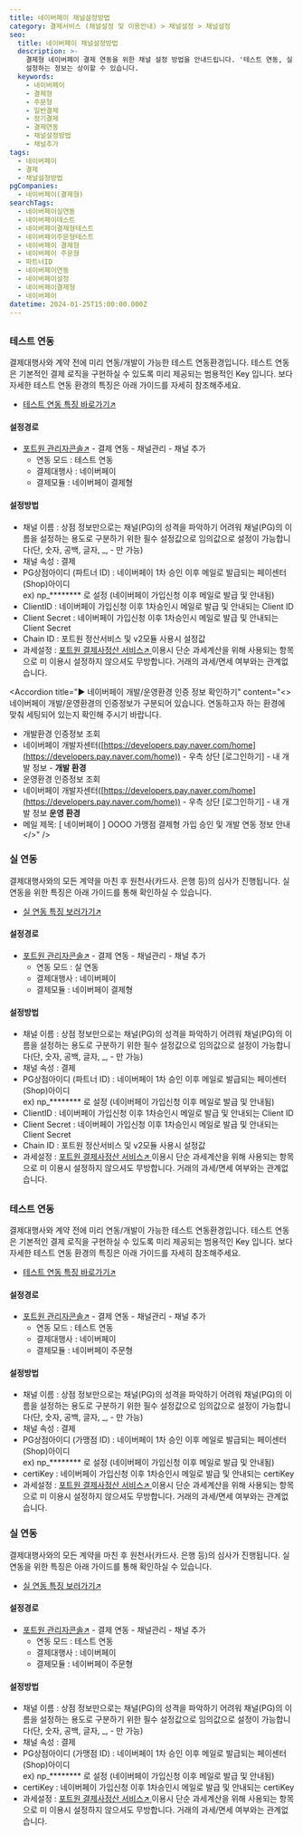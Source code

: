 ```yaml
---
title: 네이버페이 채널설정방법
category: 결제서비스 (채널설정 및 이용안내) > 채널설정 > 채널설정
seo:
  title: 네이버페이 채널설정방법
  description: >-
    결제형 네이버페이 결제 연동을 위한 채널 설정 방법을 안내드립니다. '테스트 연동, 실 연동' 순으로 이뤄지며, 결제대행사와 연동방식별로
    설정하는 정보는 상이할 수 있습니다.
  keywords:
    - 네이버페이
    - 결제형
    - 주문형
    - 일반결제
    - 정기결제
    - 결제연동
    - 채널설정방법
    - 채널추가
tags:
  - 네이버페이
  - 결제
  - 채널설정방법
pgCompanies:
  - 네이버페이(결제형)
searchTags:
  - 네이버페이실연동
  - 네이버페이테스트
  - 네이버페이결제형테스트
  - 네이버페이주문형테스트
  - 네이버페이 결제형
  - 네이버페이 주문형
  - 파트너ID
  - 네이버페이연동
  - 네이버페이설정
  - 네이버페이결제형
  - 네이버페이
datetime: 2024-01-25T15:00:00.000Z
---
```


<Callout content="결제 연동을 위한 채널 설정 방법을 안내해 드립니다.
결제 연동을 위해서 채널설정은 필수이며 결제대행사와 연동방식별로 설정하는 정보는 상이할 수 있습니다.
또한 채널 설정 없이 결제 연동을 하실 경우 정상적인 호출이 불가하며, 오류가 발생됩니다." />

<Highlight url="#7_네이버페이-주문형" text="네이버페이 주문형 설정 바로가기 ↓" />

## <Highlight text="네이버페이 결제형" />

### **테스트 연동**

결제대행사와 계약 전에 미리 연동/개발이 가능한 테스트 연동환경입니다. 테스트 연동은 기본적인 결제 로직을 구현하실 수 있도록 미리 제공되는 범용적인 Key 입니다. 보다 자세한 테스트 연동 환경의 특징은 아래 가이드를 자세히 참조해주세요.

- [테스트 연동 특징 바로가기↗](https://help.portone.io/category/procedure/payment-integration/test?page=1)

<Callout title="참고사항" icon="💡" content="1. 네이버페이는 범용적인 key가 별도 발급되지 않아 **고객사별로 가입신청 후 테스트용 key를 발급받아 이용해주셔야 합니다.**
2. **결제형 서비스는 가입신청시 입점기준인 [최소 1개월 이상 매출발생] , [일반PG가입여부] 을 먼저 확인하므로, 기준을 확인하신 후 접수부탁드립니다.**
3. 일반결제와 정기결제 설정은 똑같으며 하나의 채널로 설정하신 후 이용해주시기 바랍니다." />



#### **설정경로**

- [포트원 관리자콘솔↗](https://admin.portone.io/) - 결제 연동 - 채널관리 - 채널 추가
  - 연동 모드 : 테스트 연동
  - 결제대행사 : 네이버페이
  - 결제모듈 : 네이버페이 결제형

#### **설정방법**

- 채널 이름 : 상점 정보만으로는 채널(PG)의 성격을 파악하기 어려워 채널(PG)의 이름을 설정하는 용도로 구분하기 위한 필수 설정값으로 임의값으로 설정이 가능합니다(단, 숫자, 공백, 글자, \_, - 만 가능)
- 채널 속성 : 결제
- PG상점아이디 (파트너 ID) : 네이버페이 1차 승인 이후 메일로 발급되는 페이센터(Shop)아이디
  \
  ex) np\_\*\*\*\*\*\*\*\* 로 설정 (네이버페이 가입신청 이후 메일로 발급 및 안내됨)
- ClientID : 네이버페이 가입신청 이후 1차승인시 메일로 발급 및 안내되는 Client ID
- Client Secret : 네이버페이 가입신청 이후 1차승인시 메일로 발급 및 안내되는 Client Secret
- Chain ID : 포트원 정산서비스 및 v2모듈 사용시 설정값
- 과세설정 : [포트원 결제사정산 서비스↗ ](https://admin.portone.io/reconciliation/summary)이용시 단순 과세계산을 위해 사용되는 항목으로 미 이용시 설정하지 않으셔도 무방합니다. 거래의 과세/면세 여부와는 관계없습니다.

<Accordion title="▶ 네이버페이 개발/운영환경 인증 정보 확인하기" content="<>
  네이버페이 개발/운영환경의 인증정보가 구분되어 있습니다. 연동하고자 하는 환경에 맞춰 세팅되어 있는지 확인해 주시기 바랍니다.
  
  * 개발환경 인증정보 조회
  * 네이버페이 개발자센터([https://developers.pay.naver.com/home](https://developers.pay.naver.com/home)) - 우측 상단 \[로그인하기] - 내 개발 정보 - **개발 환경**
  * 운영환경 인증정보 조회
  * 네이버페이 개발자센터([https://developers.pay.naver.com/home](https://developers.pay.naver.com/home)) - 우측 상단 \[로그인하기] - 내 개발 정보  **운영 환경**
  * 메일 제목: \[ 네이버페이 ] OOOO 가맹점 결제형 가입 승인 및 개발 연동 정보 안내
</>" />

### **실 연동**

결제대행사와의 모든 계약을 마친 후 원천사(카드사. 은행 등)의 심사가 진행됩니다. 실 연동을 위한 특징은 아래 가이드를 통해 확인하실 수 있습니다.

- [실 연동 특징 보러가기↗](https://help.portone.io/category/procedure/payment-integration/real?page=1)

<Callout content="네이버페이의 검수 과정이 모두 완료된 이후 실 운영환경용 상점정보로 설정해주셔야 합니다. " title="참고사항" icon="💡" />



#### **설정경로**

- [포트원 관리자콘솔↗](https://admin.portone.io/)  - 결제 연동 - 채널관리 - 채널 추가
  - 연동 모드 : 실 연동
  - 결제대행사 : 네이버페이
  - 결제모듈 : 네이버페이 결제형

#### **설정방법**

- 채널 이름 : 상점 정보만으로는 채널(PG)의 성격을 파악하기 어려워 채널(PG)의 이름을 설정하는 용도로 구분하기 위한 필수 설정값으로 임의값으로 설정이 가능합니다(단, 숫자, 공백, 글자, \_, - 만 가능)
- 채널 속성 : 결제
- PG상점아이디 (파트너 ID) : 네이버페이 1차 승인 이후 메일로 발급되는 페이센터(Shop)아이디
  \
  ex) np\_\*\*\*\*\*\*\*\* 로 설정 (네이버페이 가입신청 이후 메일로 발급 및 안내됨)
- ClientID : 네이버페이 가입신청 이후 1차승인시 메일로 발급 및 안내되는 Client ID
- Client Secret : 네이버페이 가입신청 이후 1차승인시 메일로 발급 및 안내되는 Client Secret
- Chain ID : 포트원 정산서비스 및 v2모듈 사용시 설정값
- 과세설정 : [포트원 결제사정산 서비스↗ ](https://admin.portone.io/reconciliation/summary)이용시 단순 과세계산을 위해 사용되는 항목으로 미 이용시 설정하지 않으셔도 무방합니다. 거래의 과세/면세 여부와는 관계없습니다.

<Callout title="V2 네이버페이(결제형) 개발가이드 보러가기↗" />

<Callout title="V1 네이버페이(결제형) 개발가이드 보러가기↗" />

## <Highlight text="네이버페이 주문형" />

### **테스트 연동**

결제대행사와 계약 전에 미리 연동/개발이 가능한 테스트 연동환경입니다. 테스트 연동은 기본적인 결제 로직을 구현하실 수 있도록 미리 제공되는 범용적인 Key 입니다. 보다 자세한 테스트 연동 환경의 특징은 아래 가이드를 자세히 참조해주세요.

- [테스트 연동 특징 바로가기↗](https://help.portone.io/category/procedure/payment-integration/test?page=1)

<Callout title="참고사항" icon="💡" content="1. 네이버페이는 범용적인 key가 별도 발급되지 않아 고객사별로 가입신청 후 테스트용 key를 발급받아 이용해주셔야 합니다.
2. 주문형 서비스는 비실물 서비스(컨텐츠) 서비스 이용은 불가한 점 참고부탁드립니다.
(결제형만 지원 가능)" />



#### **설정경로**

- [포트원 관리자콘솔↗](https://admin.portone.io/)  - 결제 연동 - 채널관리 - 채널 추가
  - 연동 모드 : 테스트 연동
  - 결제대행사 : 네이버페이
  - 결제모듈 : 네이버페이 주문형

#### **설정방법**

- 채널 이름 : 상점 정보만으로는 채널(PG)의 성격을 파악하기 어려워 채널(PG)의 이름을 설정하는 용도로 구분하기 위한 필수 설정값으로 임의값으로 설정이 가능합니다(단, 숫자, 공백, 글자, \_, - 만 가능)
- 채널 속성 : 결제
- PG상점아이디 (가맹점 ID) : 네이버페이 1차 승인 이후 메일로 발급되는 페이센터(Shop)아이디
  \
  ex) np\_\*\*\*\*\*\*\*\* 로 설정 (네이버페이 가입신청 이후 메일로 발급 및 안내됨)
- certiKey : 네이버페이 가입신청 이후 1차승인시 메일로 발급 및 안내되는 certiKey
- 과세설정 : [포트원 결제사정산 서비스↗ ](https://admin.portone.io/reconciliation/summary)이용시 단순 과세계산을 위해 사용되는 항목으로 미 이용시 설정하지 않으셔도 무방합니다. 거래의 과세/면세 여부와는 관계없습니다.

### **실 연동**

결제대행사와의 모든 계약을 마친 후 원천사(카드사. 은행 등)의 심사가 진행됩니다. 실 연동을 위한 특징은 아래 가이드를 통해 확인하실 수 있습니다.

- [실 연동 특징 보러가기↗](https://help.portone.io/category/procedure/payment-integration/real?page=1)

<Callout content="네이버페이의 검수 과정이 모두 완료된 이후 실 운영환경용 상점정보로 설정해주셔야 합니다. " title="참고사항" icon="💡" />



#### **설정경로**

- [포트원 관리자콘솔↗](https://admin.portone.io/)  - 결제 연동 - 채널관리 - 채널 추가
  - 연동 모드 : 테스트 연동
  - 결제대행사 : 네이버페이
  - 결제모듈 : 네이버페이 주문형

#### **설정방법**

- 채널 이름 : 상점 정보만으로는 채널(PG)의 성격을 파악하기 어려워 채널(PG)의 이름을 설정하는 용도로 구분하기 위한 필수 설정값으로 임의값으로 설정이 가능합니다(단, 숫자, 공백, 글자, \_, - 만 가능)
- 채널 속성 : 결제
- PG상점아이디 (가맹점 ID) : 네이버페이 1차 승인 이후 메일로 발급되는 페이센터(Shop)아이디
  \
  ex) np\_\*\*\*\*\*\*\*\* 로 설정 (네이버페이 가입신청 이후 메일로 발급 및 안내됨)
- certiKey : 네이버페이 가입신청 이후 1차승인시 메일로 발급 및 안내되는 certiKey
- 과세설정 : [포트원 결제사정산 서비스↗ ](https://admin.portone.io/reconciliation/summary)이용시 단순 과세계산을 위해 사용되는 항목으로 미 이용시 설정하지 않으셔도 무방합니다. 거래의 과세/면세 여부와는 관계없습니다.

<Callout title="네이버페이(주문형) 개발가이드 보러가기↗" />
